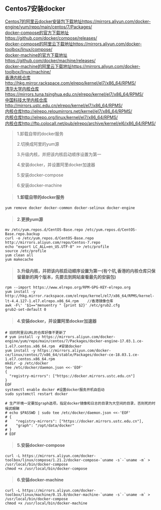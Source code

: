 ## Centos7安装docker

[Centos7的阿里云docker安装包下载地址https://mirrors.aliyun.com/docker-engine/yum/repo/main/centos/7/Packages/](https://mirrors.aliyun.com/docker-engine/yum/repo/main/centos/7/Packages/)  
[docker-compose的官方下载地址https://github.com/docker/compose/releases/](https://github.com/docker/compose/releases/)  
[docker-compose的阿里云下载地址https://mirrors.aliyun.com/docker-toolbox/linux/compose/](https://mirrors.aliyun.com/docker-toolbox/linux/compose/)  
[docker-machine的官方下载地址https://github.com/docker/machine/releases/](https://github.com/docker/machine/releases/)  
[docker-machine的阿里云下载地址https://mirrors.aliyun.com/docker-toolbox/linux/machine/](https://mirrors.aliyun.com/docker-toolbox/linux/machine/)  
[香港内核仓库http://hkg.mirror.rackspace.com/elrepo/kernel/el7/x86_64/RPMS/](http://hkg.mirror.rackspace.com/elrepo/kernel/el7/x86_64/RPMS/)  
[清华大学内核仓库https://mirrors.tuna.tsinghua.edu.cn/elrepo/kernel/el7/x86_64/RPMS/](https://mirrors.tuna.tsinghua.edu.cn/elrepo/kernel/el7/x86_64/RPMS/)  
[中国科技大学内核仓库http://mirrors.ustc.edu.cn/elrepo/kernel/el7/x86_64/RPMS/](http://mirrors.ustc.edu.cn/elrepo/kernel/el7/x86_64/RPMS/)  
[内核仓库http://elrepo.reloumirrors.net/kernel/el7/x86_64/RPMS/](http://elrepo.reloumirrors.net/kernel/el7/x86_64/RPMS/)  
[内核仓库http://elrepo.org/linux/kernel/el7/x86_64/RPMS/](http://elrepo.org/linux/kernel/el7/x86_64/RPMS/)  
[内核仓库http://ftp.colocall.net/pub/elrepo/archive/kernel/el6/x86_64/RPMS/](http://ftp.colocall.net/pub/elrepo/archive/kernel/el6/x86_64/RPMS/)  

> 1.卸载自带的docker服务
>
> 2.切换成阿里的yum源
>
> 3.升级内核，并把该内核启动顺序设置为第一
>
> 4.安装docker，并设置阿里docker加速器
>
> 5.安装docker-compose
>
> 6.安装docker-machine

> #### 1.卸载自带的docker服务

```
yum remove docker docker-common docker-selinux docker-engine
```

> #### 2.更换yum源

```
mv /etc/yum.repos.d/CentOS-Base.repo /etc/yum.repos.d/CentOS-Base.repo.backup
curl -o /etc/yum.repos.d/CentOS-Base.repo http://mirrors.aliyun.com/repo/Centos-7.repo
echo "export LC_ALL=en_US.UTF-8" >> /etc/profile
source /etc/profile
yum clean all
yum makecache
```

> #### 3.升级内核，并把该内核启动顺序设置为第一(有个坑,香港的内核仓库只保留最新的两个版本，先要去到网站查看最先的安装包)

```
rpm --import https://www.elrepo.org/RPM-GPG-KEY-elrepo.org
yum install -y http://hkg.mirror.rackspace.com/elrepo/kernel/el7/x86_64/RPMS/kernel-lt-4.4.127-1.el7.elrepo.x86_64.rpm    //香港镜像仓库
awk -F\' '$1=="menuentry " {print $2}' /etc/grub2.cfg
grub2-set-default 0
```

> #### 4.安装docker，并设置阿里docker加速器
```
# 旧的阿里云URL的仓库好像不更新了
# yum install -y https://mirrors.aliyun.com/docker-engine/yum/repo/main/centos/7/Packages/docker-engine-17.03.1.ce-1.el7.centos.x86_64.rpm  #安装docker
yum install -y https://mirrors.aliyun.com/docker-ce/linux/centos/7/x86_64/stable/Packages/docker-ce-18.03.1.ce-1.el7.centos.x86_64.rpm
mkdir -p /etc/docker
tee /etc/docker/daemon.json <<-'EOF'
{
  "registry-mirrors": ["https://docker.mirrors.ustc.edu.cn"]
}
EOF
systemctl enable docker #设置docker服务开机自启动
sudo systemctl restart docker

# 生产环境一定要加graph选项，指定docker镜像和日志的目录为大空间的目录，否则死的时候武眼睇
# echo $PASSWD | sudo tee /etc/docker/daemon.json <<-'EOF'
# {
#    "registry-mirrors": ["https://docker.mirrors.ustc.edu.cn"],
#    "graph": "/opt/data/docker"
# }
# EOF
```

> #### 5.安装docker-compose
```
curl -L https://mirrors.aliyun.com/docker-toolbox/linux/compose/1.21.2/docker-compose-`uname -s`-`uname -m` > /usr/local/bin/docker-compose
chmod +x /usr/local/bin/docker-compose
```

> #### 6.安装docker-machine
```
curl -L https://mirrors.aliyun.com/docker-toolbox/linux/machine/0.15.0/docker-machine-`uname -s`-`uname -m` > /usr/local/bin/docker-compose
chmod +x /usr/local/bin/docker-machine
```